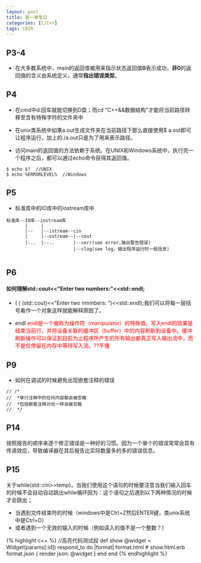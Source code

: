 ```yaml
---
layout: post
title: 第一章笔记
categories: [C/C++]
tags: CBIR
---
```


## P3-4
- 在大多数系统中，main的返回值被用来指示状态返回值**0**表示成功，**非0**的返回值的含义由系统定义，通常**指出错误类型**。

## P4

- 在cmd中d:回车就能切换到D盘；而cd "C++&&数据结构"才能将当前路径转移至含有特殊字符的文件夹中

- 在unix类系统中如果a.out生成文件夹在当前路径下那么直接使用$ a.out即可让程序运行，加上的./a.out只是为了用来表示路径。

- 访问main的返回值的方法依赖于系统。在UNIX和Windows系统中，执行完一个程序之后，都可以通过echo命令获得其返回值。


```
$ echo $?  //UNIX
$ echo %ERRORLEVEL%  //Windows
```

## P5
- 标准库中的IO库中的iostream库中

```
标准库--IO库--iostream库
	   |	 |					
	   |--	 |--istream--cin
	   |	 |--ostream--|--cout
	   |-..  |--..       |--cerr(see error,输出警告错误)
	                     |--clog(see log，输出程序运行时一般信息)
		
```

## P6
#### 如何理解std::cout<<"Enter two numbers:"<<std::endl;

- ( ( (std::cout)<<"Enter two nmmbers: ")<<std::endl);我们可以将每一层括号看作一个对象这样就能解释原因了。

- endl <font color="red">endl是一个被称为操作符（manipulator）的特殊值。写入endl的效果是结束当前行，并将设备关联的缓冲区（buffer）中的内容刷新到设备中。缓冲刷新操作可以保证到目前为止程序所产生的所有输出都真正写入输出流中，而不是仅停留在内存中等待写入流。??不懂</font>

## P9

- 如何在调试的时候避免出现嵌套注释的错误

```
// /*
//  *单行注释中的任何内容都会被忽略
//  *包括嵌套注释对也一样会被忽略
//  */
```

## P14
按照报告的顺序来逐个修正错误是一种好的习惯。因为一个单个的错误常常会具有传递效应，导致编译器在其后报告比实际数量多的多的错误信息。

## P15
关于while(std::cin>>temp)，当我们使用这个语句的时候要注意当我们输入回车的时候不会自动自动跳出while循环因为：这个语句之后遇到以下两种情况的时候才会跳出；

- 当遇到文件结束符的时候（windows中是Ctrl+Z然后ENTER键，类unix系统中是Ctrl+D）
- 或者遇到一个无效的输入的时候（例如读入的值不是一个整数？）


{% highlight c++ %}
//高亮代码测试段
def show
  @widget = Widget(params[:id])
  respond_to do |format|
    format.html # show.html.erb
    format.json { render json: @widget }
  end
end
{% endhighlight %}



